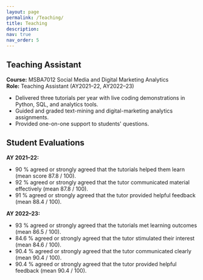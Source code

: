 ```yaml
---
layout: page
permalink: /Teaching/
title: Teaching
description: 
nav: true
nav_order: 5
---
```


## Teaching Assistant

**Course:** MSBA7012 Social Media and Digital Marketing Analytics  
**Role:** Teaching Assistant (AY2021–22, AY2022–23)

- Delivered three tutorials per year with live coding demonstrations in Python, SQL, and analytics tools.  
- Guided and graded text-mining and digital-marketing analytics assignments.  
- Provided one-on-one support to students' questions.  


## Student Evaluations

**AY 2021–22:**  
- 90 % agreed or strongly agreed that the tutorials helped them learn (mean score 87.8 / 100).  
- 92 % agreed or strongly agreed that the tutor communicated material effectively (mean 87.8 / 100).  
- 91 % agreed or strongly agreed that the tutor provided helpful feedback (mean 88.4 / 100).

**AY 2022–23:**  
- 93 % agreed or strongly agreed that the tutorials met learning outcomes (mean 86.5 / 100).  
- 84.6 % agreed or strongly agreed that the tutor stimulated their interest (mean 84.6 / 100).  
- 90.4 % agreed or strongly agreed that the tutor communicated clearly (mean 90.4 / 100).  
- 90.4 % agreed or strongly agreed that the tutor provided helpful feedback (mean 90.4 / 100).
